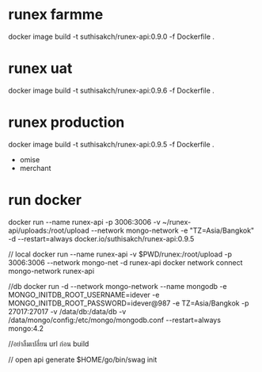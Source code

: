 # runex farmme
docker image build -t suthisakch/runex-api:0.9.0 -f Dockerfile .
# runex uat
docker image build -t suthisakch/runex-api:0.9.6 -f Dockerfile .
# runex production
docker image build -t suthisakch/runex-api:0.9.5 -f Dockerfile .

- omise
- merchant
# run docker
docker run --name runex-api -p 3006:3006 -v ~/runex-api/uploads:/root/upload --network mongo-network -e "TZ=Asia/Bangkok" -d --restart=always docker.io/suthisakch/runex-api:0.9.5

// local
docker run --name runex-api -v $PWD/runex:/root/upload -p 3006:3006 --network mongo-net -d runex-api
docker network connect mongo-network runex-api

//db
docker run -d --network mongo-network --name mongodb -e MONGO_INITDB_ROOT_USERNAME=idever -e MONGO_INITDB_ROOT_PASSWORD=idever@987 -e TZ=Asia/Bangkok -p 27017:27017 -v /data/db:/data/db -v /data/mongo/config:/etc/mongo/mongodb.conf  --restart=always  mongo:4.2

//อย่าลืมเปลี่ยน url ก่อน build

// open api generate
$HOME/go/bin/swag init